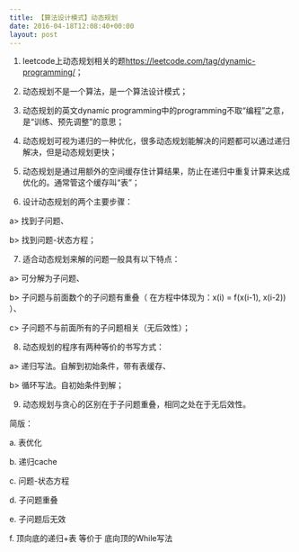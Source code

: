```yaml
---
title: 【算法设计模式】动态规划
date: 2016-04-18T12:08:40+00:00
layout: post
---
```

1. leetcode上动态规划相关的题<https://leetcode.com/tag/dynamic-programming/>；

2. 动态规划不是一个算法，是一个算法设计模式；

3. 动态规划的英文dynamic programming中的programming不取“编程”之意，是“训练、预先调整”的意思；

4. 动态规划可视为递归的一种优化，很多动态规划能解决的问题都可以通过递归解决，但是动态规划更快；

5. 动态规划是通过用额外的空间缓存住计算结果，防止在递归中重复计算来达成优化的。通常管这个缓存叫“表”；

6. 设计动态规划的两个主要步骤：
     
a> 找到子问题、
     
b> 找到问题-状态方程；

7. 适合动态规划来解的问题一般具有以下特点：
     
a> 可分解为子问题、
     
b> 子问题与前面数个的子问题有重叠（ 在方程中体现为：x(i) = f(x(i-1), x(i-2)) ）、
     
c> 子问题不与前面所有的子问题相关（无后效性）；

8. 动态规划的程序有两种等价的书写方式：
     
a> 递归写法。自解到初始条件，带有表缓存、
     
b> 循环写法。自初始条件到解；

9. 动态规划与贪心的区别在于子问题重叠，相同之处在于无后效性。

简版：
  
a. 表优化
  
b. 递归cache
  
c. 问题-状态方程
  
d. 子问题重叠
  
e. 子问题后无效
  
f. 顶向底的递归+表 等价于 底向顶的While写法
